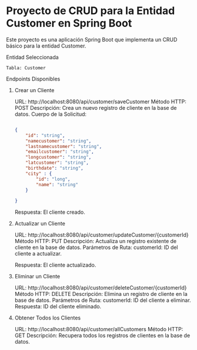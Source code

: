 # Proyecto de CRUD para la Entidad Customer en Spring Boot

Este proyecto es una aplicación Spring Boot que implementa un CRUD básico para la entidad Customer.

Entidad Seleccionada

    Tabla: Customer

Endpoints Disponibles
1. Crear un Cliente

    URL: http://localhost:8080/api/customer/saveCustomer
    Método HTTP: POST
    Descripción: Crea un nuevo registro de cliente en la base de datos.
    Cuerpo de la Solicitud:

    ```json

    {
        "id": "string",
        "namecustomer": "string",
        "lastnamecustomer": "string",
        "emailcustomer": "string",
        "longcustomer": "string",
        "latcustomer": "string",
        "birthdate": "string",
        "city" : {
            "id": "long",
            "name": "string"
        }
        
    }
    ```

    Respuesta: El cliente creado.

2. Actualizar un Cliente

    URL: http://localhost:8080/api/customer/updateCustomer/{customerId}
    Método HTTP: PUT
    Descripción: Actualiza un registro existente de cliente en la base de datos.
    Parámetros de Ruta:
        customerId: ID del cliente a actualizar.

    Respuesta: El cliente actualizado.

3. Eliminar un Cliente

    URL: http://localhost:8080/api/customer/deleteCustomer/{customerId}
    Método HTTP: DELETE
    Descripción: Elimina un registro de cliente en la base de datos.
    Parámetros de Ruta:
        customerId: ID del cliente a eliminar.
    Respuesta: ID del cliente eliminado.

4. Obtener Todos los Clientes

    URL: http://localhost:8080/api/customer/allCustomers
    Método HTTP: GET
    Descripción: Recupera todos los registros de clientes en la base de datos.

